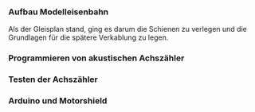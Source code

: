 ### Aufbau Modelleisenbahn <!--NJ-->
Als der Gleisplan stand, ging es darum die Schienen zu verlegen und die Grundlagen für die spätere Verkablung zu legen.

### Programmieren von akustischen Achszähler <!--AP-->
### Testen der Achszähler <!--AP-->
### Arduino und Motorshield <!--AP-->
